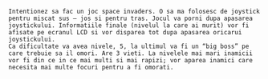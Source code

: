 	Intentionez sa fac un joc space invaders. O sa ma folosesc de joystick pentru miscat sus – jos si pentru tras. Jocul va porni dupa apasarea joystickului. Informatiile finale (nivelul la care ai murit) vor fi afisate pe ecranul LCD si vor disparea tot dupa apasarea oricarui joystickului.
	Ca dificultate va avea nivele, 5, la ultimul va fi un “big boss” pe care trebuie sa il omori. Are 3 vieti. La nivelele mai mari inamicii vor fi din ce in ce mai multi si mai rapizi; vor aparea inamici care necesita mai multe focuri pentru a fi omorati. 

